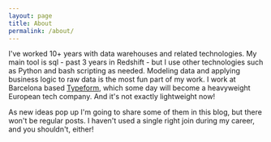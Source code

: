 ```yaml
---
layout: page
title: About
permalink: /about/
---
```


I've worked 10+ years with data warehouses and related technologies. My main tool is sql - past 3 years in Redshift - but I use other technologies such as Python and bash scripting as needed. Modeling data and applying business logic to raw data is the most fun part of my work. I work at Barcelona based [Typeform][typeform], which some day will become a heavyweight European tech company. And it's not exactly lightweight now!

As new ideas pop up I'm going to share some of them in this blog, but there won't be regular posts. I haven't used a single right join during my career, and you shouldn't, either!

[typeform]: https://www.typeform.com/
